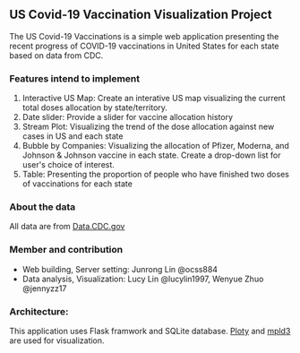 ## **US Covid-19 Vaccination Visualization Project**
The US Covid-19 Vaccinations is a simple web application presenting the recent progress of COVID-19 vaccinations in United States for each state based on data from CDC.  

### **Features intend to implement**  
1. Interactive US Map: Create an interative US map visualizing the current total doses allocation by state/territory.
2. Date slider: Provide a slider for vaccine allocation history
4. Stream Plot: Visualizing the trend of the dose allocation against new cases in US and each state
5. Bubble by Companies: Visualizing the allocation of Pfizer, Moderna, and Johnson & Johnson vaccine in each state. Create a drop-down list for user's choice of interest.
6. Table: Presenting the proportion of people who have finished two doses of vaccinations for each state

### **About the data**
All data are from [Data.CDC.gov](https://data.cdc.gov/browse?category=Vaccinations)

### **Member and contribution**
* Web building, Server setting: Junrong Lin @ocss884
* Data analysis, Visualization: Lucy Lin @lucylin1997, Wenyue Zhuo @jennyzz17

### Architecture:
This application uses Flask framwork and SQLite database. [Ploty](https://plotly.com/) and [mpld3](https://mpld3.github.io/) are used for visualization.
